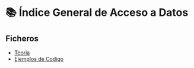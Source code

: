 # 📚 Índice General de Acceso a Datos 

## Ficheros
- [Teoria](src/main/java/org/jpsoft/c01_ficheros/teoria/01_Tema.pdf)
- [Ejemplos de Codigo](src/main/java/org/jpsoft/c01_ficheros/teoria/ejemplos)
 